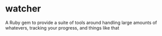 # watcher
A Ruby gem to provide a suite of tools around handling large amounts of whatevers, tracking your progress, and things like that
